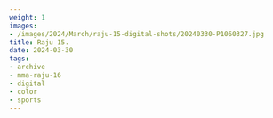 ```yaml
---
weight: 1
images:
- /images/2024/March/raju-15-digital-shots/20240330-P1060327.jpg
title: Raju 15.
date: 2024-03-30
tags:
- archive
- mma-raju-16
- digital
- color
- sports
---
```

